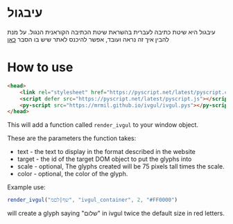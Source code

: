 # עיבגול
עיבגול היא שיטת כתיבה לעברית בהשראת שיטת הכתיבה הקוראנית הנגול.
על מנת להבין איך זה נראה ועובד, אפשר להיכנס לאתר שיש בו הסבר [כאן](https://mrmil.github.io/ivgul/)

# How to use
```html
<head>
    <link rel="stylesheet" href="https://pyscript.net/latest/pyscript.css" />
    <script defer src="https://pyscript.net/latest/pyscript.js"></script>
    <py-script src="https://mrmil.github.io/ivgul/ivgul.pys"></py-script>
</head>
```

This will add a function called `render_ivgul` to your window object.

These are the parameters the function takes:
 * text - the text to display in the format described in the website
 * target - the id of the target DOM object to put the glyphs into
 * scale - optional, The glyphs created will be 75 pixels tall times the scale.
 * color - optional, the color of the glyph.

Example use:
```js
render_ivgul("שף|לםמ", "ivgul_container", 2, "#FF0000")
```

will create a glyph saying "שלום" in ivgul twice the default size in red letters.
